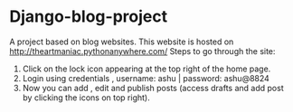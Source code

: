 # Django-blog-project
A project based on blog websites.
This website is hosted on http://theartmaniac.pythonanywhere.com/
Steps to go through the site:
1. Click on the lock icon appearing at the top right of the home page.
2. Login using credentials , username: ashu | password: ashu@8824 
3. Now you can add , edit and publish posts (access drafts and add post by clicking the icons on top right).
